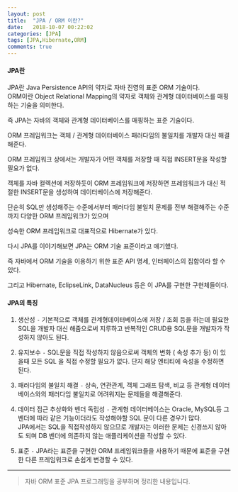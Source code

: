```yaml
---
layout: post
title:  "JPA / ORM 이란?"
date:   2018-10-07 00:22:02
categories: [JPA]
tags: [JPA,Hibernate,ORM]
comments: true
---
```

#### JPA란
JPA란 Java Persistence API의 약자로 자바 진영의 표준 ORM 기술이다.  
ORM이란 Object Relational Mapping의 약자로 객체와 관계형 데이터베이스를 매핑하는 기술을 의미한다.  

즉 JPA는 자바의 객체와 관계형 데이터베이스를 매핑하는 표준 기술이다.  

ORM 프레임워크는 객체 / 관계형 데이터베이스 패러다임의 불일치를 개발자 대신 해결해준다.  

ORM 프레임워크 상에서는 개발자가 어떤 객체를 저장할 때 직접 INSERT문을 작성할 필요가 없다.  

객체를 자바 컬렉션에 저장하듯이 ORM 프레임워크에 저장하면  프레임워크가 대신 적절한 INSERT문을 생성하여 데이터베이스에 저장해준다.  

단순히 SQL만 생성해주는 수준에서부터 패러다임 불일치 문제를 전부 해결해주는 수준까지 다양한 ORM 프레임워크가 있으며   

성숙한 ORM 프레임워크로 대표적으로 Hibernate가 있다.  

다시 JPA를 이야기해보면 JPA는 ORM 기술 표준이라고 얘기했다.  

즉 자바에서 ORM 기술을 이용하기 위한 표준 API 명세, 인터페이스의 집합이라 할 수 있다.  

그리고 Hibernate, EclipseLink, DataNucleus 등은 이 JPA를 구현한 구현체들이다.  

#### JPA의 특징

1. 생산성
`-` 기본적으로 객체를 관계형데이터베이스에 저장 / 조회 등을 하는데 필요한 SQL을 개발자 대신 해줌으로써 지루하고 반복적인 CRUD용 SQL문을 개발자가 작성하지 않아도 된다.

2. 유지보수
`-` SQL문을 직접 작성하지 않음으로써 객체의 변화 ( 속성 추가 등) 이 있을때 모든 SQL 을 직접 수정할 필요가 없다. 단지 해당 엔티티에 속성을 수정하면 된다.

3. 패러다임의 불일치 해결
`-` 상속, 연관관계, 객체 그래프 탐색, 비교 등 관계형 데이터베이스와의 패러다임 불일치로 어려워지는 문제들을 해결해준다.

4. 데이터 접근 추상화와 벤더 독립성
`-` 관계형 데이터베이스는 Oracle, MySQL등 그 벤더에 따라 같은 기능이더라도 작성해야할 SQL 문이 다른 경우가 많다.  
    JPA에서는 SQL을 직접작성하지 않으므로 개발자는 이러한 문제는 신경쓰지 않아도 되며 DB 벤더에 의존하지 않는 애플리케이션을 작성할 수 있다.

5. 표준
`-` JPA라는 표준을 구현한 ORM 프레임워크들을 사용하기 때문에 표준을 구현한 다른 프레임워크로 손쉽게 변경할 수 있다.

---
>자바 ORM 표준 JPA 프로그래밍을 공부하며 정리한 내용입니다.
